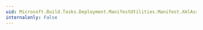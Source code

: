 ```yaml
---
uid: Microsoft.Build.Tasks.Deployment.ManifestUtilities.Manifest.XmlAssemblyReferences
internalonly: False
---
```

